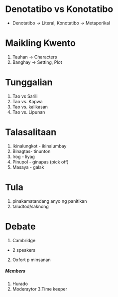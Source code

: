 # Denotatibo vs Konotatibo
- Denotatibo -> Literal, Konotatibo -> Metaporikal

# Maikling Kwento
1. Tauhan -> Characters
2. Banghay -> Setting, Plot

# Tunggalian
1. Tao vs Sarili
2. Tao vs. Kapwa
3. Tao vs. kalikasan
4. Tao vs. Lipunan

# Talasalitaan
1. Ikinalungkot - ikinalumbay
2. Binagtas- tinunton
3. Irog - liyag
4. Pinupol - ginapas (pick off)
5. Masaya - galak

# Tula
1. pinakamatandang anyo ng panitikan
2. taludtod/saknong

# Debate
1. Cambridge
- 2 speakers
2. Oxfort
p minsanan

##### Members
1. Hurado
2. Moderaytor
3.Time keeper